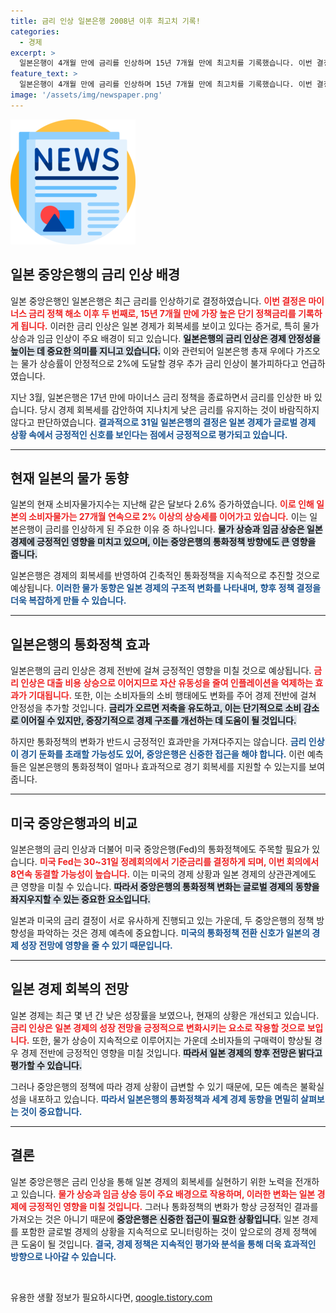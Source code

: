 ```yaml
---
title: 금리 인상 일본은행 2008년 이후 최고치 기록!
categories:
  - 경제
excerpt: >
  일본은행이 4개월 만에 금리를 인상하며 15년 7개월 만에 최고치를 기록했습니다. 이번 결정은 물가 상승과 경기 회복세를 반영한 것으로, 글로벌 경제에 미칠 영향이 주목됩니다. 클릭해서 더 알아보세요!
feature_text: >
  일본은행이 4개월 만에 금리를 인상하며 15년 7개월 만에 최고치를 기록했습니다. 이번 결정은 물가 상승과 경기 회복세를 반영한 것으로, 글로벌 경제에 미칠 영향이 주목됩니다. 클릭해서 더 알아보세요!
image: '/assets/img/newspaper.png'
---
```


<p><img src="/assets/img/newspaper.png" alt="kimp 속보" /></p>

<h2 data-ke-size="size26">일본 중앙은행의 금리 인상 배경</h2>

<p data-ke-size="size16">일본 중앙은행인 일본은행은 최근 금리를 인상하기로 결정하였습니다. <b><span style="color: #ee2323;">이번 결정은 마이너스 금리 정책 해소 이후 두 번째로, 15년 7개월 만에 가장 높은 단기 정책금리를 기록하게 됩니다.</span></b> 이러한 금리 인상은 일본 경제가 회복세를 보이고 있다는 증거로, 특히 물가 상승과 임금 인상이 주요 배경이 되고 있습니다. <b><span style="background-color: #21538527;">일본은행의 금리 인상은 경제 안정성을 높이는 데 중요한 의미를 지니고 있습니다.</span></b> 이와 관련되어 일본은행 총재 우에다 가즈오는 물가 상승률이 안정적으로 2%에 도달할 경우 추가 금리 인상이 불가피하다고 언급하였습니다.</p>

<p data-ke-size="size16">지난 3월, 일본은행은 17년 만에 마이너스 금리 정책을 종료하면서 금리를 인상한 바 있습니다. 당시 경제 회복세를 감안하여 지나치게 낮은 금리를 유지하는 것이 바람직하지 않다고 판단하였습니다. <b><span style="color: #1a5490;">결과적으로 31일 일본은행의 결정은 일본 경제가 글로벌 경제 상황 속에서 긍정적인 신호를 보인다는 점에서 긍정적으로 평가되고 있습니다.</span></b></p>

<hr>

<h2 data-ke-size="size26">현재 일본의 물가 동향</h2>

<p data-ke-size="size16">일본의 현재 소비자물가지수는 지난해 같은 달보다 2.6% 증가하였습니다. <b><span style="color: #ee2323;">이로 인해 일본의 소비자물가는 27개월 연속으로 2% 이상의 상승세를 이어가고 있습니다.</span></b> 이는 일본은행이 금리를 인상하게 된 주요한 이유 중 하나입니다. <b><span style="background-color: #21538527;">물가 상승과 임금 상승은 일본 경제에 긍정적인 영향을 미치고 있으며, 이는 중앙은행의 통화정책 방향에도 큰 영향을 줍니다.</span></b></p>

<p data-ke-size="size16">일본은행은 경제의 회복세를 반영하여 긴축적인 통화정책을 지속적으로 추진할 것으로 예상됩니다. <b><span style="color: #1a5490;">이러한 물가 동향은 일본 경제의 구조적 변화를 나타내며, 향후 정책 결정을 더욱 복잡하게 만들 수 있습니다.</span></b></p>

<hr>

<h2 data-ke-size="size26">일본은행의 통화정책 효과</h2>

<p data-ke-size="size16">일본은행의 금리 인상은 경제 전반에 걸쳐 긍정적인 영향을 미칠 것으로 예상됩니다. <b><span style="color: #ee2323;">금리 인상은 대출 비용 상승으로 이어지므로 자산 유동성을 줄여 인플레이션을 억제하는 효과가 기대됩니다.</span></b> 또한, 이는 소비자들의 소비 행태에도 변화를 주어 경제 전반에 걸쳐 안정성을 추가할 것입니다. <b><span style="background-color: #21538527;">금리가 오르면 저축을 유도하고, 이는 단기적으로 소비 감소로 이어질 수 있지만, 중장기적으로 경제 구조를 개선하는 데 도움이 될 것입니다.</span></b></p>

<p data-ke-size="size16">하지만 통화정책의 변화가 반드시 긍정적인 효과만을 가져다주지는 않습니다. <b><span style="color: #1a5490;">금리 인상이 경기 둔화를 초래할 가능성도 있어, 중앙은행은 신중한 접근을 해야 합니다.</span></b> 이런 예측들은 일본은행의 통화정책이 얼마나 효과적으로 경기 회복세를 지원할 수 있는지를 보여줍니다.</p>

<hr>

<h2 data-ke-size="size26">미국 중앙은행과의 비교</h2>

<p data-ke-size="size16">일본은행의 금리 인상과 더불어 미국 중앙은행(Fed)의 통화정책에도 주목할 필요가 있습니다. <b><span style="color: #ee2323;">미국 Fed는 30~31일 정례회의에서 기준금리를 결정하게 되며, 이번 회의에서 8연속 동결할 가능성이 높습니다.</span></b> 이는 미국의 경제 상황과 일본 경제의 상관관계에도 큰 영향을 미칠 수 있습니다. <b><span style="background-color: #21538527;">따라서 중앙은행의 통화정책 변화는 글로벌 경제의 동향을 좌지우지할 수 있는 중요한 요소입니다.</span></b></p>

<p data-ke-size="size16">일본과 미국의 금리 결정이 서로 유사하게 진행되고 있는 가운데, 두 중앙은행의 정책 방향성을 파악하는 것은 경제 예측에 중요합니다. <b><span style="color: #1a5490;">미국의 통화정책 전환 신호가 일본의 경제 성장 전망에 영향을 줄 수 있기 때문입니다.</span></b></p>

<hr>

<h2 data-ke-size="size26">일본 경제 회복의 전망</h2>

<p data-ke-size="size16">일본 경제는 최근 몇 년 간 낮은 성장률을 보였으나, 현재의 상황은 개선되고 있습니다. <b><span style="color: #ee2323;">금리 인상은 일본 경제의 성장 전망을 긍정적으로 변화시키는 요소로 작용할 것으로 보입니다.</span></b> 또한, 물가 상승이 지속적으로 이루어지는 가운데 소비자들의 구매력이 향상될 경우 경제 전반에 긍정적인 영향을 미칠 것입니다. <b><span style="background-color: #21538527;">따라서 일본 경제의 향후 전망은 밝다고 평가할 수 있습니다.</span></b></p>

<p data-ke-size="size16">그러나 중앙은행의 정책에 따라 경제 상황이 급변할 수 있기 때문에, 모든 예측은 불확실성을 내포하고 있습니다. <b><span style="color: #1a5490;">따라서 일본은행의 통화정책과 세계 경제 동향을 면밀히 살펴보는 것이 중요합니다.</span></b></p>

<hr>

<h2 data-ke-size="size26">결론</h2>

<p data-ke-size="size16">일본 중앙은행은 금리 인상을 통해 일본 경제의 회복세를 실현하기 위한 노력을 전개하고 있습니다. <b><span style="color: #ee2323;">물가 상승과 임금 상승 등이 주요 배경으로 작용하며, 이러한 변화는 일본 경제에 긍정적인 영향을 미칠 것입니다.</span></b> 그러나 통화정책의 변화가 항상 긍정적인 결과를 가져오는 것은 아니기 때문에 <b><span style="background-color: #21538527;">중앙은행은 신중한 접근이 필요한 상황입니다.</span></b> 일본 경제를 포함한 글로벌 경제의 상황을 지속적으로 모니터링하는 것이 앞으로의 경제 정책에 큰 도움이 될 것입니다. <b><span style="color: #1a5490;">결국, 경제 정책은 지속적인 평가와 분석을 통해 더욱 효과적인 방향으로 나아갈 수 있습니다.</span></b></p>

<p data-ke-size="size16">&nbsp;</p>
유용한 생활 정보가 필요하시다면, <a href="https://qoogle.tistory.com" rel="dofollow">qoogle.tistory.com</a>


